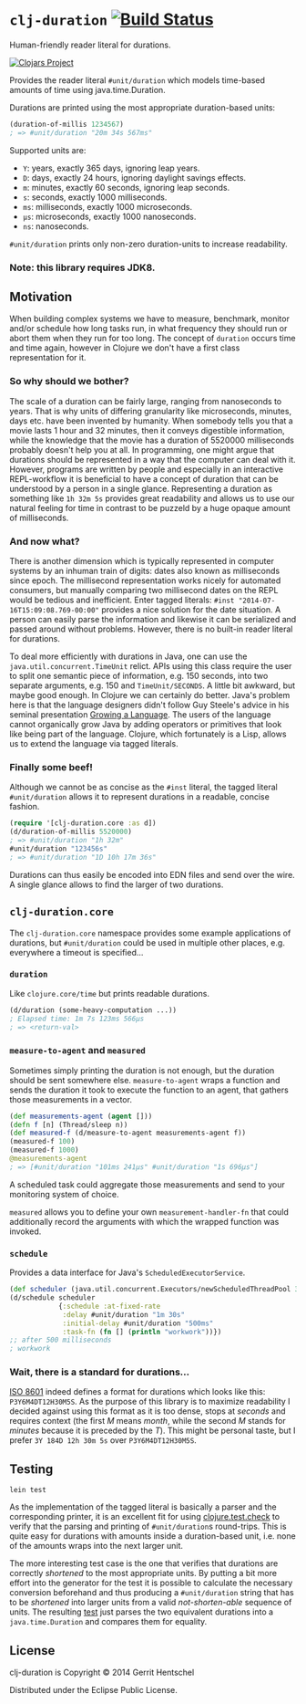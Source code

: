 # `clj-duration` [![Build Status](https://travis-ci.org/gerrit-hntschl/clj-duration.svg?branch=master)](https://travis-ci.org/gerrit-hntschl/clj-duration)

Human-friendly reader literal for durations.

[![Clojars Project](http://clojars.org/clj-duration/latest-version.svg)](http://clojars.org/clj-duration)

Provides the reader literal `#unit/duration` which models time-based amounts
of time using java.time.Duration.

Durations are printed using the most appropriate duration-based units:
```clojure
(duration-of-millis 1234567)
; => #unit/duration "20m 34s 567ms"
```

Supported units are:

* `Y`: years, exactly 365 days, ignoring leap years.
* `D`: days, exactly 24 hours, ignoring daylight savings effects.
* `m`: minutes, exactly 60 seconds, ignoring leap seconds.
* `s`: seconds, exactly 1000 milliseconds.
* `ms`: milliseconds, exactly 1000 microseconds.
* `µs`: microseconds, exactly 1000 nanoseconds.
* `ns`: nanoseconds.

`#unit/duration` prints only non-zero duration-units to increase readability.

### Note: this library requires JDK8.

## Motivation

When building complex systems we have to measure, benchmark, monitor and/or schedule
how long tasks run, in what frequency they should run or abort them when
they run for too long. The concept of `duration` occurs time and time again,
however in Clojure we don't have a first class representation for it.

### So why should we bother?

The scale of a duration can be fairly large, ranging from nanoseconds to years.
That is why units of differing granularity like microseconds, minutes, days etc. have been invented
by humanity. When somebody tells you that a movie lasts 1 hour and 32 minutes, then it conveys digestible information,
while the knowledge that the movie has a duration of 5520000 milliseconds probably doesn't help you at all. In programming,
one might argue that durations should be represented in a way that the computer can deal with it. However,
programs are written by people and especially in an interactive REPL-workflow it is beneficial to have a concept
of duration that can be understood by a person in a single glance. Representing a duration as something like `1h 32m 5s`
provides great readability and allows us to use our natural feeling for time in contrast to be puzzeld by a
huge opaque amount of milliseconds.

### And now what?

There is another dimension which is typically represented in computer systems by an inhuman train of digits:
dates also known as milliseconds since epoch. The millisecond representation works nicely for automated consumers,
but manually comparing two millisecond dates on the REPL would be tedious and inefficient. Enter tagged literals:
`#inst "2014-07-16T15:09:08.769-00:00"` provides a nice solution for the date situation. A person can easily parse
the information and likewise it can be serialized and passed around without problems. However,
there is no built-in reader literal for durations.

To deal more efficiently with durations in Java, one can use the `java.util.concurrent.TimeUnit` relict. APIs using
this class require the user to split one semantic piece of information, e.g. 150 seconds, into two separate arguments,
e.g. 150 and `TimeUnit/SECONDS`. A little bit awkward, but maybe good enough. In Clojure we can certainly do better. Java's problem
here is that the language designers didn't follow Guy Steele's advice in his seminal
presentation [Growing a Language](https://www.youtube.com/watch?v=_ahvzDzKdB0). The users of the language
cannot organically grow Java by adding operators or primitives that look like being part of the language. Clojure,
which fortunately is a Lisp, allows us to extend the language via tagged literals.

### Finally some beef!

Although we cannot be as concise as the `#inst` literal, the tagged literal `#unit/duration` allows it to represent
durations in a readable, concise fashion.
```clojure
(require '[clj-duration.core :as d])
(d/duration-of-millis 5520000)
; => #unit/duration "1h 32m"
#unit/duration "123456s"
; => #unit/duration "1D 10h 17m 36s"
```
Durations can thus easily be encoded into EDN files and send over the wire. A single glance allows to find the
larger of two durations.

## `clj-duration.core`

The `clj-duration.core` namespace provides some example applications of durations,
but `#unit/duration` could be used in multiple other places, e.g. everywhere a timeout is specified...

### `duration`
Like `clojure.core/time` but prints readable durations.

```clojure
(d/duration (some-heavy-computation ...))
; Elapsed time: 1m 7s 123ms 566µs
; => <return-val>
```

### `measure-to-agent` and `measured`
Sometimes simply printing the duration is not enough, but the duration should be sent somewhere else.
`measure-to-agent` wraps a function and sends the duration it took to execute the function to an agent,
that gathers those measurements in a vector.

```clojure
(def measurements-agent (agent []))
(defn f [n] (Thread/sleep n))
(def measured-f (d/measure-to-agent measurements-agent f))
(measured-f 100)
(measured-f 1000)
@measurements-agent
; => [#unit/duration "101ms 241µs" #unit/duration "1s 696µs"]
```

A scheduled task could aggregate those measurements and send to your monitoring system of choice.

`measured` allows you to define your own `measurement-handler-fn` that could additionally record the arguments with
which the wrapped function was invoked.

### `schedule`

Provides a data interface for Java's `ScheduledExecutorService`.

```clojure
(def scheduler (java.util.concurrent.Executors/newScheduledThreadPool 3))
(d/schedule scheduler
            {:schedule :at-fixed-rate
             :delay #unit/duration "1m 30s"
             :initial-delay #unit/duration "500ms"
             :task-fn (fn [] (println "workwork"))})
;; after 500 milliseconds
; workwork
```

### Wait, there is a standard for durations...

[ISO 8601](http://en.wikipedia.org/wiki/ISO_8601#Durations) indeed defines a format for durations which looks like
this: `P3Y6M4DT12H30M5S`. As the purpose of this library is to maximize
readability I decided against using this format as it is too dense, stops at *seconds* and requires context
(the first *M* means *month*, while the second *M* stands for *minutes* because it is preceded by the *T*).
This might be personal taste, but I prefer `3Y 184D 12h 30m 5s` over `P3Y6M4DT12H30M5S`.

## Testing

```
lein test
```

As the implementation of the tagged literal is basically a parser and the corresponding printer, it is an excellent
fit for using [clojure.test.check](https://github.com/clojure/test.check) to verify that the parsing and printing of `#unit/duration`s
round-trips. This is quite easy for durations with amounts inside a duration-based unit, i.e. none of the amounts wraps
into the next larger unit.

The more interesting test case is the one that verifies that durations are correctly *shortened* to the most appropriate
units. By putting a bit more effort into the generator for the test it is possible to calculate the necessary conversion
beforehand and thus producing a `#unit/duration` string that has to be *shortened* into larger units from a valid
*not-shorten-able* sequence of units. The resulting [test](https://github.com/gerrit-hntschl/clj-duration/blob/master/test/clj_duration/core_test.clj#L165)
just parses the two equivalent durations into a `java.time.Duration` and compares them for equality.


## License
clj-duration is Copyright © 2014 Gerrit Hentschel

Distributed under the Eclipse Public License.